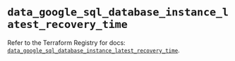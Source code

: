 # `data_google_sql_database_instance_latest_recovery_time`

Refer to the Terraform Registry for docs: [`data_google_sql_database_instance_latest_recovery_time`](https://registry.terraform.io/providers/hashicorp/google-beta/5.37.0/docs/data-sources/google_sql_database_instance_latest_recovery_time).
